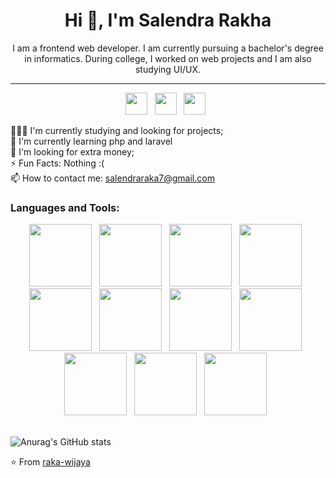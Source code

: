 <h1 align="center">Hi 👋, I'm Salendra Rakha</h1>
<p align="center">I am a frontend web developer. I am currently pursuing a bachelor's degree in informatics. During college, I worked on web projects and I am also studying UI/UX.</p>
<hr>
<p align="center">
<a href="https://www.instagram.com/rakha_wijaya1" target="_blank" style="background-color:white;"><img height="35" src="https://www.pngrepo.com/png/111199/180/instagram.png"></a>&nbsp;&nbsp;
<a href="https://www.linkedin.com/in/salendrawijaya/" target="_blank" style="background-color:white;"><img height="35"  src="https://www.pngrepo.com/png/157006/180/linkedin.png"></a>&nbsp;&nbsp;
<a href="https://www.facebook.com/salendra.r.wijaya" target="_blank" style="background-color:white;"><img height="35" src="https://cdn.jsdelivr.net/gh/devicons/devicon@latest/icons/facebook/facebook-original.svg" /></a>&nbsp;&nbsp;
</p>

👨🏽‍💻 I'm currently studying and looking for projects;
<br>
🌱 I'm currently learning php and laravel
<br>
🤔 I'm looking for extra money;
<br>
⚡️ Fun Facts: Nothing :(
<br>
📫 How to contact me: salendraraka7@gmail.com

<h3>Languages and Tools:</h3>
<div style="flex" align="center">
<img height="100" src="https://cdn.jsdelivr.net/gh/devicons/devicon@latest/icons/html5/html5-plain-wordmark.svg" /> &nbsp; 
<img height="100" src="https://cdn.jsdelivr.net/gh/devicons/devicon@latest/icons/css3/css3-plain-wordmark.svg" />  &nbsp; 
<img height="100" src="https://cdn.jsdelivr.net/gh/devicons/devicon@latest/icons/javascript/javascript-original.svg" />  &nbsp; 
<img height="100" src="https://cdn.jsdelivr.net/gh/devicons/devicon@latest/icons/typescript/typescript-original.svg" />  &nbsp; 
<img height="100" src="https://cdn.jsdelivr.net/gh/devicons/devicon@latest/icons/tailwindcss/tailwindcss-original.svg" /> &nbsp;
<img height="100" src="https://cdn.jsdelivr.net/gh/devicons/devicon@latest/icons/react/react-original.svg" />  &nbsp; 
<img height="100" src="https://cdn.jsdelivr.net/gh/devicons/devicon@latest/icons/nodejs/nodejs-original-wordmark.svg" />  &nbsp; 
<img height="100" src="https://cdn.jsdelivr.net/gh/devicons/devicon@latest/icons/figma/figma-original.svg" />  &nbsp; 
<img height="100" src="https://cdn.jsdelivr.net/gh/devicons/devicon@latest/icons/git/git-original.svg" />  &nbsp; 
<img height="100" src="https://www.svgrepo.com/download/475654/github-color.svg">  &nbsp; 
<img height="100" src="https://cdn.jsdelivr.net/gh/devicons/devicon@latest/icons/npm/npm-original-wordmark.svg" />  &nbsp; 
</div>
<br>

![Anurag's GitHub stats](https://github-readme-stats.vercel.app/api?username=raka-wijaya&show_icons=true&bg_color=222831&title_color=76ABAE&icon_color=76ABAE&text_color=EEEEEE)

⭐️ From [raka-wijaya](https://github.com/raka-wijaya)
<!---
raka-wijaya/raka-wijaya is a ✨ special ✨ repository because its `README.md` (this file) appears on your GitHub profile.
You can click the Preview link to take a look at your changes.
--->
